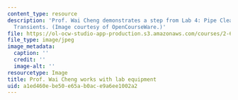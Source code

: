 ```yaml
---
content_type: resource
description: 'Prof. Wai Cheng demonstrates a step from Lab 4: Pipe Clearing Fluid
  Transients. (Image courtesy of OpenCourseWare.)'
file: https://ol-ocw-studio-app-production.s3.amazonaws.com/courses/2-672-project-laboratory-spring-2009/a1ed460ebe50e65ab0ace9a6ee1002a2_chp_2672.jpg
file_type: image/jpeg
image_metadata:
  caption: ''
  credit: ''
  image-alt: ''
resourcetype: Image
title: Prof. Wai Cheng works with lab equipment
uid: a1ed460e-be50-e65a-b0ac-e9a6ee1002a2
---
```

